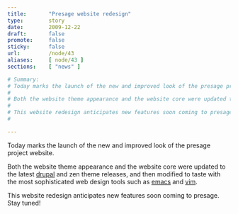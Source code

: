 ```yaml
---
title:       "Presage website redesign"
type:        story
date:        2009-12-22
draft:       false
promote:     false
sticky:      false
url:         /node/43
aliases:     [ node/43 ]
sections:    [ "news" ]

# Summary:
# Today marks the launch of the new and improved look of the presage project website.
# 
# Both the website theme appearance and the website core were updated to the latest <a href="http://drupal.org">drupal</a> and zen theme releases, and then modified to taste with the most sophisticated web design tools such as <a href="http://www.gnu.org/software/emacs/">emacs</a> and <a href="http://www.vim.org/">vim</a>.
# 
# This website redesign anticipates new features soon coming to presage. Stay tuned!
# 

---
```

Today marks the launch of the new and improved look of the presage project website.

Both the website theme appearance and the website core were updated to the latest <a href="http://drupal.org">drupal</a> and zen theme releases, and then modified to taste with the most sophisticated web design tools such as <a href="http://www.gnu.org/software/emacs/">emacs</a> and <a href="http://www.vim.org/">vim</a>.

This website redesign anticipates new features soon coming to presage. Stay tuned!

<!--more-->

